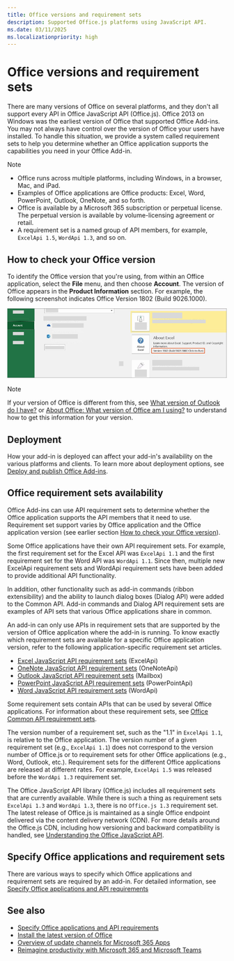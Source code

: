 ```yaml
---
title: Office versions and requirement sets
description: Supported Office.js platforms using JavaScript API.
ms.date: 03/11/2025
ms.localizationpriority: high
---
```


# Office versions and requirement sets

There are many versions of Office on several platforms, and they don't all support every API in Office JavaScript API (Office.js). Office 2013 on Windows was the earliest version of Office that supported Office Add-ins. You may not always have control over the version of Office your users have installed. To handle this situation, we provide a system called requirement sets to help you determine whether an Office application supports the capabilities you need in your Office Add-in.

> [!NOTE]
>
> - Office runs across multiple platforms, including Windows, in a browser, Mac, and iPad.
> - Examples of Office applications are Office products: Excel, Word, PowerPoint, Outlook, OneNote, and so forth.
> - Office is available by a Microsoft 365 subscription or perpetual license. The perpetual version is available by volume-licensing agreement or retail.
> - A requirement set is a named group of API members, for example, `ExcelApi 1.5`, `WordApi 1.3`, and so on.

## How to check your Office version

To identify the Office version that you're using, from within an Office application, select the **File** menu, and then choose **Account**. The version of Office appears in the **Product Information** section. For example, the following screenshot indicates Office Version 1802 (Build 9026.1000).

![Checking your Office version.](../images/office-version.png)

> [!NOTE]
> If your version of Office is different from this, see [What version of Outlook do I have?](https://support.microsoft.com/office/b3a9568c-edb5-42b9-9825-d48d82b2257c) or [About Office: What version of Office am I using?](https://support.microsoft.com/topic/932788b8-a3ce-44bf-bb09-e334518b8b19) to understand how to get this information for your version.

## Deployment

How your add-in is deployed can affect your add-in's availability on the various platforms and clients. To learn more about deployment options, see [Deploy and publish Office Add-ins](../publish/publish.md).

## Office requirement sets availability

Office Add-ins can use API requirement sets to determine whether the Office application supports the API members that it need to use. Requirement set support varies by Office application and the Office application version (see earlier section [How to check your Office version](#how-to-check-your-office-version)).

Some Office applications have their own API requirement sets. For example, the first requirement set for the Excel API was `ExcelApi 1.1` and the first requirement set for the Word API was `WordApi 1.1`. Since then, multiple new ExcelApi requirement sets and WordApi requirement sets have been added to provide additional API functionality.

In addition, other functionality such as add-in commands (ribbon extensibility) and the ability to launch dialog boxes (Dialog API) were added to the Common API. Add-in commands and Dialog API requirement sets are examples of API sets that various Office applications share in common.

An add-in can only use APIs in requirement sets that are supported by the version of Office application where the add-in is running. To know exactly which requirement sets are available for a specific Office application version, refer to the following application-specific requirement set articles.

- [Excel JavaScript API requirement sets](/javascript/api/requirement-sets/excel/excel-api-requirement-sets) (ExcelApi)
- [OneNote JavaScript API requirement sets](/javascript/api/requirement-sets/onenote/onenote-api-requirement-sets) (OneNoteApi)
- [Outlook JavaScript API requirement sets](/javascript/api/requirement-sets/outlook/outlook-api-requirement-sets) (Mailbox)
- [PowerPoint JavaScript API requirement sets](/javascript/api/requirement-sets/powerpoint/powerpoint-api-requirement-sets) (PowerPointApi)
- [Word JavaScript API requirement sets](/javascript/api/requirement-sets/word/word-api-requirement-sets) (WordApi)

Some requirement sets contain APIs that can be used by several Office applications. For information about these requirement sets, see [Office Common API requirement sets](/javascript/api/requirement-sets/common/office-add-in-requirement-sets).

The version number of a requirement set, such as the "1.1" in `ExcelApi 1.1`, is relative to the Office application. The version number of a given requirement set (e.g., `ExcelApi 1.1`) does not correspond to the version number of Office.js or to requirement sets for other Office applications (e.g., Word, Outlook, etc.).  Requirement sets for the different Office applications are released at different rates. For example, `ExcelApi 1.5` was released before the `WordApi 1.3` requirement set.

The Office JavaScript API library (Office.js) includes all requirement sets that are currently available. While there is such a thing as requirement sets `ExcelApi 1.3` and `WordApi 1.3`, there is no `Office.js 1.3` requirement set. The latest release of Office.js is maintained as a single Office endpoint delivered via the content delivery network (CDN). For more details around the Office.js CDN, including how versioning and backward compatibility is handled, see [Understanding the Office JavaScript API](../develop/understanding-the-javascript-api-for-office.md).

## Specify Office applications and requirement sets

There are various ways to specify which Office applications and requirement sets are required by an add-in.  For detailed information, see [Specify Office applications and API requirements](../develop/specify-office-hosts-and-api-requirements.md)

## See also

- [Specify Office applications and API requirements](../develop/specify-office-hosts-and-api-requirements.md)
- [Install the latest version of Office](../develop/install-latest-office-version.md)
- [Overview of update channels for Microsoft 365 Apps](/deployoffice/overview-of-update-channels-for-office-365-proplus)
- [Reimagine productivity with Microsoft 365 and Microsoft Teams](https://www.microsoft.com/microsoft-365/buy/compare-all-microsoft-365-products)
